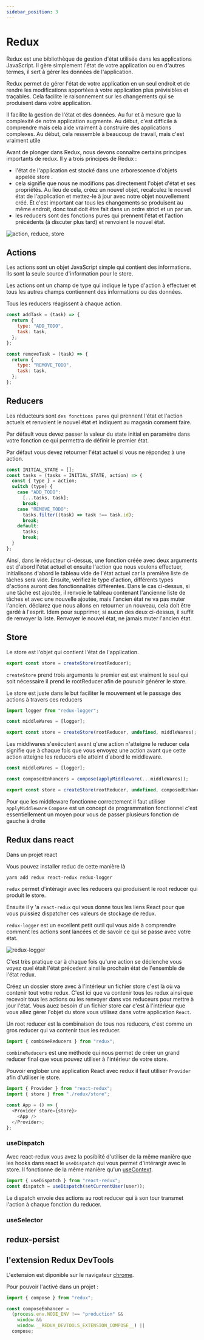 ```yaml
---
sidebar_position: 3
---
```


# Redux

Redux est une bibliothèque de gestion d'état utilisée dans les applications JavaScript. Il gère simplement l'état de votre application ou en d'autres termes, il sert à gérer les données de l'application.

Redux permet de gérer l'état de votre application en un seul endroit et de rendre les modifications apportées à votre application plus prévisibles et traçables. Cela facilite le raisonnement sur les changements qui se produisent dans votre application.

Il facilite la gestion de l'état et des données. Au fur et à mesure que la complexité de notre application augmente. Au début, c'est difficile à comprendre mais cela aide vraiment à construire des applications complexes. Au début, cela ressemble à beaucoup de travail, mais c'est vraiment utile

Avant de plonger dans Redux, nous devons connaître certains principes importants de redux. Il y a trois principes de Redux :

- l'état de l'application est stocké dans une arborescence d'objets appelée store .
- cela signifie que nous ne modifions pas directement l'objet d'état et ses propriétés. Au lieu de cela, créez un nouvel objet, recalculez le nouvel état de l'application et mettez-le à jour avec notre objet nouvellement créé. Et c'est important car tous les changements se produisent au même endroit, donc tout doit être fait dans un ordre strict et un par un.
- les reducers sont des fonctions pures qui prennent l'état et l'action précédents (à discuter plus tard) et renvoient le nouvel état.

![action, reduce, store](../static/img/action-reducer-store.png)

## Actions

Les actions sont un objet JavaScript simple qui contient des informations. Ils sont la seule source d'information pour le store.

Les actions ont un champ de type qui indique le type d'action à effectuer et tous les autres champs contiennent des informations ou des données.

Tous les reducers réagissent à chaque action.

```js
const addTask = (task) => {
  return {
    type: "ADD_TODO",
    task: task,
  };
};

const removeTask = (task) => {
  return {
    type: "REMOVE_TODO",
    task: task,
  };
};
```

## Reducers

Les réducteurs sont `des fonctions pures` qui prennent l'état et l'action actuels et renvoient le nouvel état et indiquent au magasin comment faire.

Par défault vous devez passer la valeur du state initial en paramètre dans votre fonction ce qui permettra de définir le premier état.

Par défaut vous devez retourner l'état actuel si vous ne répondez à une action.

```js
const INITIAL_STATE = [];
const tasks = (tasks = INITIAL_STATE, action) => {
  const { type } = action;
  switch (type) {
    case "ADD_TODO":
      [...tasks, task];
      break;
    case "REMOVE_TODO":
      tasks.filter((task) => task !== task.id);
      break;
    default:
      tasks;
      break;
  }
};
```

Ainsi, dans le réducteur ci-dessus, une fonction créée avec deux arguments est d'abord l'état actuel et ensuite l'action que nous voulons effectuer, initialisons d'abord le tableau vide de l'état actuel car la première liste de tâches sera vide.
Ensuite, vérifiez le type d'action, différents types d'actions auront des fonctionnalités différentes. Dans le cas ci-dessus, si une tâche est ajoutée, il renvoie le tableau contenant l'ancienne liste de tâches et avec une nouvelle ajoutée, mais l'ancien état ne va pas muter l'ancien. déclarez que nous allons en retourner un nouveau, cela doit être gardé à l'esprit. Idem pour supprimer, si aucun des deux ci-dessus, il suffit de renvoyer la liste. Renvoyer le nouvel état, ne jamais muter l'ancien état.

## Store

Le store est l'objet qui contient l'état de l'application.

```js
export const store = createStore(rootReducer);
```

`createStore` prend trois arguments le premier est est vraiment le seul qui soit nécessaire il prend le rootReducer afin de pourvoir générer le store.

Le store est juste dans le but faciliter le mouvement et le passage des actions à travers ces reducers

```js
import logger from "redux-logger";

const middleWares = [logger];

export const store = createStore(rootReducer, undefined, middleWares);
```

Les middlwares s'exécutent avant q'une action n'atteigne le reducer cela signifie que à chaque fois que vous envoyez une action avant que cette action atteigne les reducers elle atteint d'abord le middleware.

```js
const middleWares = [logger];

const composedEnhancers = compose(applyMiddleware(...middleWares));

export const store = createStore(rootReducer, undefined, composedEnhancers);
```

Pour que les middleware fonctionne correctement il faut utiliser `applyMiddleware`
`Compose` est un concept de programmation fonctionnel c'est essentiellement un moyen pour vous de passer plusieurs fonction de gauche à droite

## Redux dans react

Dans un projet react

Vous pouvez installer reduc de cette manière là

```
yarn add redux react-redux redux-logger
```

`redux` permet d'intéragir avec les reducers qui produisent le root reducer qui produit le store.

Ensuite il y 'a `react-redux` qui vous donne tous les liens React pour que vous puissiez dispatcher ces valeurs de stockage de redux.

`redux-logger` est un excellent petit outil qui vous aide à comprendre comment les actions sont lancées et de savoir ce qui se passe avec votre état.

![redux-logger](../static/img/redux-logger.png)

C'est très pratique car à chaque fois qu'une action se déclenche vous voyez quel était l'état précedent ainsi le prochain état de l'ensemble de l'état redux.

Créez un dossier store avec à l'intérieur un fichier store c'est là où va contenir tout votre redux. C'est ici que va contenir tous les redux ainsi que recevoir tous les actions ou les renvoyer dans vos reduceurs pour mettre à jour l'état. Vous auez besoin d'un fichier store car c'est à l'intérieur que vous allez gérer l'objet du store vous utilisez dans votre application `React`.

Un root reducer est la combinaison de tous nos reducers, c'est comme un gros reducer qui va contenir tous les reducer.

```js
import { combineReducers } from "redux";
```

`combineReducers` est une méthode qui nous permet de créer un grand reducer final que vous pouvez utiliser à l'intérieur de votre store.

Pouvoir englober une application React avec redux il faut utiliser `Provider` afin d'utiliser le store.

```js
import { Provider } from "react-redux";
import { store } from "./redux/store";

const App = () => {
  <Provider store={store}>
    <App />
  </Provider>;
};
```

### useDispatch

Avec react-redux vous avez la posiblité d'utiliser de la même manière que les hooks dans react le `useDispatch` qui vous permet d'intérargir avec le store. Il fonctionne de la même manière qu'un [useContext](/docs/react/useContext).

```js
import { useDispatch } from "react-redux";
const dispatch = useDispatch(setCurrentUser(user));
```

Le dispatch envoie des actions au root reducer qui à son tour transmet l'action à chaque fonction du reducer.

### useSelector

## redux-persist

## l'extension Redux DevTools

L'extension est diponible sur le navigateur [chrome](https://chrome.google.com/webstore/detail/redux-devtools/lmhkpmbekcpmknklioeibfkpmmfibljd?hl=en).

Pour pouvoir l'activé dans un projet :

```js
import { compose } from "redux";

const composeEnhancer =
  (process.env.NODE_ENV !== "production" &&
    window &&
    window.__REDUX_DEVTOOLS_EXTENSION_COMPOSE__) ||
  compose;
```
